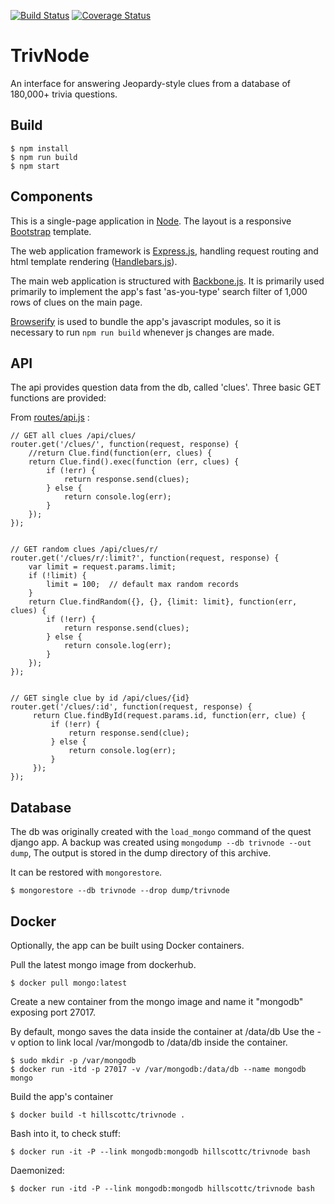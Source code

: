 [![Build Status](https://travis-ci.org/hillscottc/trivnode.svg?branch=master)](https://travis-ci.org/hillscottc/trivnode) [![Coverage Status](https://coveralls.io/repos/hillscottc/trivnode/badge.svg?branch=master&service=github)](https://coveralls.io/github/hillscottc/trivnode?branch=master)
# TrivNode

An interface for answering Jeopardy-style clues from a database of 180,000+ trivia questions. 

## Build

    $ npm install
    $ npm run build
    $ npm start

## Components
This is a single-page application in [Node](https://nodejs.org/). 
The layout is a responsive [Bootstrap](http://getbootstrap.com/) template.

The web application framework is [Express.js](http://expressjs.com/), handling request routing 
and html template rendering ([Handlebars.js](http://handlebarsjs.com/)). 

The main web application is structured with [Backbone.js](http://backbonejs.org/). It is primarily used primarily 
to implement the app's fast 'as-you-type' search filter of 1,000 rows of clues on the main page. 

[Browserify](http://browserify.org/) is used to bundle the app's javascript modules, 
so it is necessary to run `npm run build` whenever js changes are made. 


## API
The api provides question data from the db, called 'clues'. Three basic GET functions are provided:

From [routes/api.js](routes/api.js) :

    // GET all clues /api/clues/
    router.get('/clues/', function(request, response) {
        //return Clue.find(function(err, clues) {
        return Clue.find().exec(function (err, clues) {
            if (!err) {
                return response.send(clues);
            } else {
                return console.log(err);
            }
        });
    });
    
    
    // GET random clues /api/clues/r/
    router.get('/clues/r/:limit?', function(request, response) {
        var limit = request.params.limit;
        if (!limit) {
            limit = 100;  // default max random records
        }
        return Clue.findRandom({}, {}, {limit: limit}, function(err, clues) {
            if (!err) {
                return response.send(clues);
            } else {
                return console.log(err);
            }
        });
    });
    
    
    // GET single clue by id /api/clues/{id}
    router.get('/clues/:id', function(request, response) {
         return Clue.findById(request.params.id, function(err, clue) {
             if (!err) {
                 return response.send(clue);
             } else {
                 return console.log(err);
             }
         });
    });

## Database
The db was originally created with the `load_mongo` command of the quest django app.
A backup was created using `mongodump --db trivnode --out dump`, The output is stored 
in the dump directory of this archive.
 
It can be restored with `mongorestore`.

    $ mongorestore --db trivnode --drop dump/trivnode
    

## Docker
Optionally, the app can be built using Docker containers. 

Pull the latest mongo image from dockerhub.

    $ docker pull mongo:latest

Create a new container from the mongo image and name it "mongodb" exposing port 27017. 


By default, mongo saves the data inside the container at /data/db
Use the -v option to link local /var/mongodb to /data/db inside the container. 

    $ sudo mkdir -p /var/mongodb
    $ docker run -itd -p 27017 -v /var/mongodb:/data/db --name mongodb mongo


Build the app's container

    $ docker build -t hillscottc/trivnode .

Bash into it, to check stuff:

    $ docker run -it -P --link mongodb:mongodb hillscottc/trivnode bash

Daemonized:

    $ docker run -itd -P --link mongodb:mongodb hillscottc/trivnode bash

